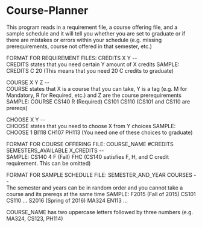# Course-Planner

This program reads in a requirement file, a course offering file, and a sample schedule and it will tell you whether you are set to graduate or if there are mistakes or errors within your schedule (e.g. missing prerequirements, course not offered in that semester, etc.)

FORMAT FOR REQUIREMENT FILES:
CREDITS X Y --  
CREDITS states that you need certain Y amount of X credits
SAMPLE: CREDITS C 20 (This means that you need 20 C credits to graduate)
                         
COURSE X Y Z --    
COURSE states that X is a course that you can take, Y is a tag (e.g. M for Mandatory, R for Required, etc.) and Z                          are the course prerequirements 
SAMPLE: COURSE CS140 R (Required) CS101 CS110 (CS101 and CS110 are prereqs)
                         
CHOOSE X Y --     
CHOOSE states that you need to choose X from Y choices
SAMPLE: CHOOSE 1 BI118 CH107 PH113 (You need one of these choices to graduate)
                         
FORMAT FOR COURSE OFFERING FILE:
COURSE_NAME  #CREDITS SEMESTERS_AVAILABLE X_CREDITS --        
SAMPLE: CS140 4 F (Fall) FHC (CS140 satisfies F, H, and C credit                                                                           requirement. This can be omitted)

FORMAT FOR SAMPLE SCHEDULE FILE:
SEMESTER_AND_YEAR COURSES --        
The semester and years can be in random order and you cannot take a course and its prereqs at the                                           same time
SAMPLE: 
F2015 (Fall of 2015) CS101 CS110 ...
S2016 (Spring of 2016) MA324 EN113 ...

COURSE_NAME has two uppercase letters followed by three numbers (e.g. MA324, CS123, PH114)
